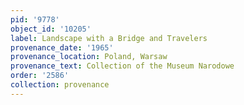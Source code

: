```yaml
---
pid: '9778'
object_id: '10205'
label: Landscape with a Bridge and Travelers
provenance_date: '1965'
provenance_location: Poland, Warsaw
provenance_text: Collection of the Museum Narodowe
order: '2586'
collection: provenance
---
```

